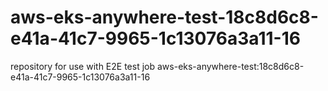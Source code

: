 # aws-eks-anywhere-test-18c8d6c8-e41a-41c7-9965-1c13076a3a11-16
repository for use with E2E test job aws-eks-anywhere-test:18c8d6c8-e41a-41c7-9965-1c13076a3a11-16
